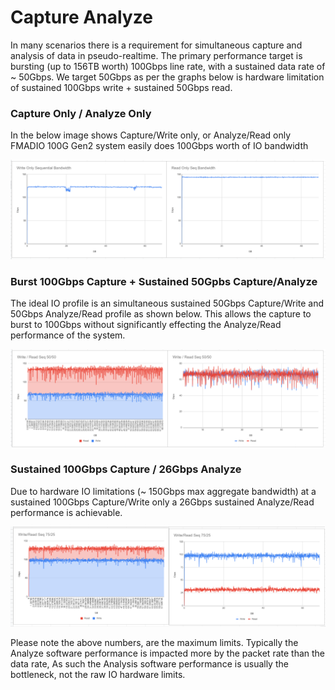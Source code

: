 # Capture Analyze

In many scenarios there is a requirement for simultaneous capture and analysis of data in pseudo-realtime. The primary performance target is bursting \(up to 156TB worth\) 100Gbps line rate, with a sustained data rate of ~ 50Gbps. We target 50Gbps as per the graphs below is hardware limitation of sustained 100Gbps write + sustained 50Gbps read.

### Capture Only / Analyze Only

In the below image shows Capture/Write only, or Analyze/Read only FMADIO 100G Gen2 system easily does 100Gbps worth of IO bandwidth

![Capture Only and Analyze Only Raw IO throughput](../.gitbook/assets/image%20%2887%29.png)

### Burst 100Gbps Capture + Sustained 50Gpbs Capture/Analyze

The ideal IO profile is an simultaneous sustained 50Gbps Capture/Write and 50Gbps Analyze/Read profile as shown below. This allows the capture to burst to 100Gbps without significantly effecting the Analyze/Read performance of the system.

![100Gbps Burst Capture + Sustained 50Gbps Capture/Analyze raw IO Thoughput ](../.gitbook/assets/image%20%2889%29.png)

### Sustained 100Gbps Capture / 26Gbps Analyze

Due to hardware IO limitations \(~ 150Gbps max aggregate bandwidth\) at a sustained 100Gbps Capture/Write only a 26Gbps sustained Analyze/Read performance is achievable.

![Sustained 100Gbps Capture + 26Gbps sustained Analyze raw IO Throughput](../.gitbook/assets/image%20%2890%29.png)

Please note the above numbers, are the maximum limits. Typically the Analyze software performance is impacted more by the packet rate than the data rate, As such the Analysis software performance is usually the bottleneck, not the raw IO hardware limits.

